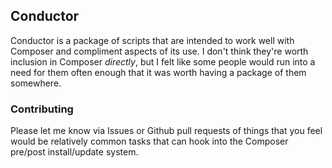 ## Conductor

Conductor is a package of scripts that are intended to work well with Composer
and compliment aspects of its use. I don't think they're worth inclusion
in Composer _directly_, but I felt like some people would run into a need
for them often enough that it was worth having a package of them somewhere.

### Contributing

Please let me know via Issues or Github pull requests of things that you feel
would be relatively common tasks that can hook into the Composer pre/post 
install/update system.

